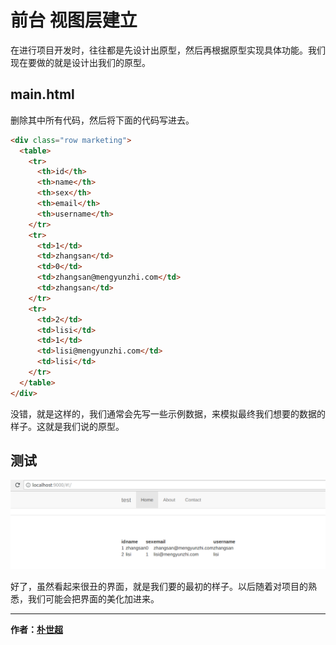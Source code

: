 # 前台 视图层建立

在进行项目开发时，往往都是先设计出原型，然后再根据原型实现具体功能。我们现在要做的就是设计出我们的原型。

## main.html

删除其中所有代码，然后将下面的代码写进去。

```html
<div class="row marketing">
  <table>
    <tr>
      <th>id</th>
      <th>name</th>
      <th>sex</th>
      <th>email</th>
      <th>username</th>
    </tr>
    <tr>
      <td>1</td>
      <td>zhangsan</td>
      <td>0</td>
      <td>zhangsan@mengyunzhi.com</td>
      <td>zhangsan</td>
    </tr>
    <tr>
      <td>2</td>
      <td>lisi</td>
      <td>1</td>
      <td>lisi@mengyunzhi.com</td>
      <td>lisi</td>
    </tr>
  </table>
</div>
```

没错，就是这样的，我们通常会先写一些示例数据，来模拟最终我们想要的数据的样子。这就是我们说的原型。

## 测试

![result](image/2017-10-28.1.png)

好了，虽然看起来很丑的界面，就是我们要的最初的样子。以后随着对项目的熟悉，我们可能会把界面的美化加进来。

--------------
**作者：[朴世超](www.mengyunzhi.cn)**
